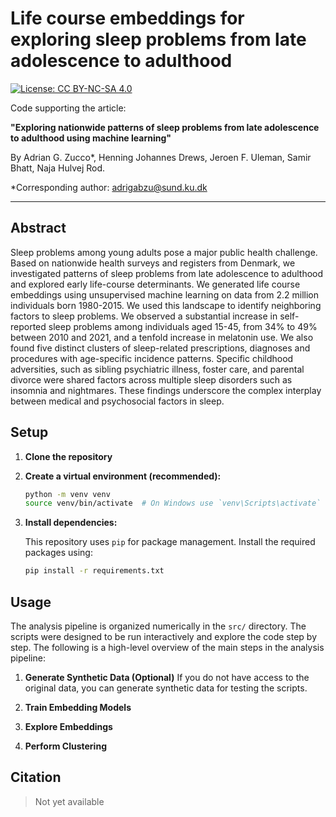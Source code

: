 # Life course embeddings for exploring sleep problems from late adolescence to adulthood 

[![License: CC BY-NC-SA 4.0](https://img.shields.io/badge/License-CC%20BY--NC--SA%204.0-lightgrey.svg)](https://creativecommons.org/licenses/by-nc-sa/4.0/)
<!-- Optional: Add a DOI badge if you have one for the code/paper -->
<!-- [![DOI](https://zenodo.org/badge/DOI/YOUR_ZENODO_DOI.svg)](https://doi.org/YOUR_ZENODO_DOI) -->

Code supporting the article:

**"Exploring nationwide patterns of sleep problems from late adolescence to adulthood using machine learning"**

By Adrian G. Zucco*, Henning Johannes Drews, Jeroen F. Uleman, Samir Bhatt, Naja Hulvej Rod.

*Corresponding author: adrigabzu@sund.ku.dk

<!-- 
**Paper Link:** [Link to Paper, e.g., journal URL or preprint]
**DOI:** [DOI of the paper] -->

---

## Abstract

Sleep problems among young adults pose a major public health challenge. Based on nationwide health surveys and registers from Denmark, we investigated patterns of sleep problems from late adolescence to adulthood and explored early life-course determinants. We generated life course embeddings using unsupervised machine learning on data from 2.2 million individuals born 1980-2015. We used this landscape to identify neighboring factors to sleep problems. We observed a substantial increase in self-reported sleep problems among individuals aged 15-45, from 34% to 49% between 2010 and 2021, and a tenfold increase in melatonin use. We also found five distinct clusters of sleep-related prescriptions, diagnoses and procedures with age-specific incidence patterns. Specific childhood adversities, such as sibling psychiatric illness, foster care, and parental divorce were shared factors across multiple sleep disorders such as insomnia and nightmares. These findings underscore the complex interplay between medical and psychosocial factors in sleep.

## Setup

1.  **Clone the repository**

2.  **Create a virtual environment (recommended):**
    ```bash
    python -m venv venv
    source venv/bin/activate  # On Windows use `venv\Scripts\activate`
    ```

3.  **Install dependencies:**

    This repository uses `pip` for package management. Install the required packages using:
    ```bash
    pip install -r requirements.txt
    ```

## Usage

The analysis pipeline is organized numerically in the `src/` directory. The scripts were designed to be run interactively and explore the code step by step. The following is a high-level overview of the main steps in the analysis pipeline:

1.  **Generate Synthetic Data (Optional)**
    If you do not have access to the original data, you can generate synthetic data for testing the scripts.

2.  **Train Embedding Models**

3.  **Explore Embeddings**

4.  **Perform Clustering**

## Citation

> Not yet available

